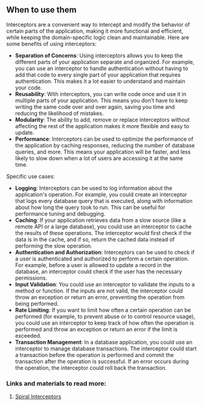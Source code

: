 ## When to use them

Interceptors are a convenient way to intercept and modify the behavior of certain parts of the application, making it more functional and efficient, while keeping the domain-specific logic clean and maintainable. Here are some benefits of using interceptors:

- **Separation of Concerns**: Using interceptors allows you to keep the different parts of your application separate and organized. For example, you can use an interceptor to handle authentication without having to add that code to every single part of your application that requires authentication. This makes it a lot easier to understand and maintain your code.
- **Reusability**: With interceptors, you can write code once and use it in multiple parts of your application. This means you don't have to keep writing the same code over and over again, saving you time and reducing the likelihood of mistakes.
- **Modularity**: The ability to add, remove or replace interceptors without affecting the rest of the application makes it more flexible and easy to update.
- **Performance**: Interceptors can be used to optimize the performance of the application by caching responses, reducing the number of database queries, and more. This means your application will be faster, and less likely to slow down when a lot of users are accessing it at the same time.

Specific use cases:
- **Logging**: Interceptors can be used to log information about the application's operation. For example, you could create an interceptor that logs every database query that is executed, along with information about how long the query took to run. This can be useful for performance tuning and debugging.
- **Caching**: If your application retrieves data from a slow source (like a remote API or a large database), you could use an interceptor to cache the results of these operations. The interceptor would first check if the data is in the cache, and if so, return the cached data instead of performing the slow operation.
- **Authentication and Authorization**: Interceptors can be used to check if a user is authenticated and authorized to perform a certain operation. For example, before a user is allowed to update a record in the database, an interceptor could check if the user has the necessary permissions.
- **Input Validation**: You could use an interceptor to validate the inputs to a method or function. If the inputs are not valid, the interceptor could throw an exception or return an error, preventing the operation from being performed.
- **Rate Limiting**: If you want to limit how often a certain operation can be performed (for example, to prevent abuse or to control resource usage), you could use an interceptor to keep track of how often the operation is performed and throw an exception or return an error if the limit is exceeded.
- **Transaction Management**: In a database application, you could use an interceptor to manage database transactions. The interceptor could start a transaction before the operation is performed and commit the transaction after the operation is successful. If an error occurs during the operation, the interceptor could roll back the transaction.

### Links and materials to read more:
1. [Spiral Interceptors](https://spiral.dev/docs/framework-interceptors/current/en)

